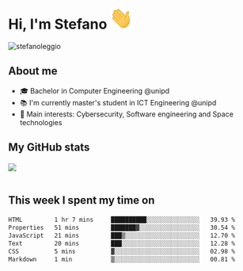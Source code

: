 # Hi, I'm Stefano <img src="https://raw.githubusercontent.com/stefanoleggio/stefanoleggio/main/images/wave.gif" width="45px">

<p align="left"> <img src="https://komarev.com/ghpvc/?username=stefanoleggio&label=Views&color=blue&style=plastic" alt="stefanoleggio" /></p>

## About me
- 🎓 Bachelor in Computer Engineering @unipd
- 📚 I'm currently master's student in ICT Engineering @unipd
- 🎯 Main interests: Cybersecurity, Software engineering and Space technologies


## My GitHub stats

<a href="https://github.com/anuraghazra/github-readme-stats" >
  <img align="center" src="https://github-readme-stats.vercel.app/api/top-langs/?username=stefanoleggio&langs_count=10&hide=jupyter%20notebook,html,blade&layout=compact&count_private=true&theme=swift" />
</a>
</br>
</br>

## This week I spent my time on


<!--START_SECTION:waka-->

```text
HTML         1 hr 7 mins     ██████████░░░░░░░░░░░░░░░   39.93 %
Properties   51 mins         ███████▓░░░░░░░░░░░░░░░░░   30.54 %
JavaScript   21 mins         ███▒░░░░░░░░░░░░░░░░░░░░░   12.70 %
Text         20 mins         ███░░░░░░░░░░░░░░░░░░░░░░   12.28 %
CSS          5 mins          ▓░░░░░░░░░░░░░░░░░░░░░░░░   02.98 %
Markdown     1 min           ▒░░░░░░░░░░░░░░░░░░░░░░░░   00.81 %
```

<!--END_SECTION:waka-->

